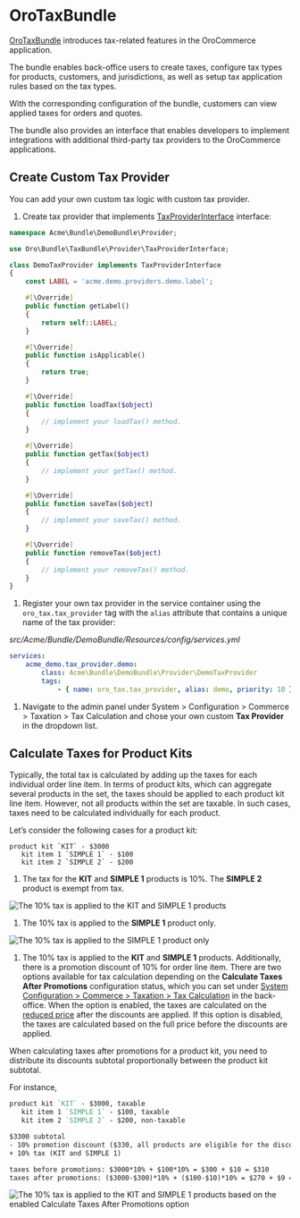 <a id="bundle-docs-commerce-tax-bundle"></a>

# OroTaxBundle

<a href="https://github.com/oroinc/orocommerce/tree/master/src/Oro/Bundle/TaxBundle" target="_blank">OroTaxBundle</a> introduces tax-related features in the OroCommerce application.

The bundle enables back-office users to create taxes, configure tax types for products, customers, and jurisdictions, as well as setup tax application rules based on the tax types.

With the corresponding configuration of the bundle, customers can view applied taxes for orders and quotes.

The bundle also provides an interface that enables developers to implement integrations with additional third-party tax providers to the OroCommerce applications.

## Create Custom Tax Provider

You can add your own custom tax logic with custom tax provider.

1. Create tax provider that implements <a href="https://github.com/oroinc/orocommerce/tree/6.1/src/OroBundle/TaxBundle/Provider/TaxProviderInterface.php" target="_blank">TaxProviderInterface</a> interface:

```php
namespace Acme\Bundle\DemoBundle\Provider;

use Oro\Bundle\TaxBundle\Provider\TaxProviderInterface;

class DemoTaxProvider implements TaxProviderInterface
{
    const LABEL = 'acme.demo.providers.demo.label';

    #[\Override]
    public function getLabel()
    {
        return self::LABEL;
    }

    #[\Override]
    public function isApplicable()
    {
        return true;
    }

    #[\Override]
    public function loadTax($object)
    {
        // implement your loadTax() method.
    }

    #[\Override]
    public function getTax($object)
    {
        // implement your getTax() method.
    }

    #[\Override]
    public function saveTax($object)
    {
        // implement your saveTax() method.
    }

    #[\Override]
    public function removeTax($object)
    {
        // implement your removeTax() method.
    }
}
```

1. Register your own tax provider in the service container using the `oro_tax.tax_provider` tag with the `alias` attribute that contains a unique name of the tax provider:

*src/Acme/Bundle/DemoBundle/Resources/config/services.yml*
```yaml
services:
    acme_demo.tax_provider.demo:
        class: Acme\Bundle\DemoBundle\Provider\DemoTaxProvider
        tags:
            - { name: oro_tax.tax_provider, alias: demo, priority: 10 }
```

1. Navigate to the admin panel under System > Configuration > Commerce > Taxation > Tax Calculation and chose your own custom **Tax Provider** in the dropdown list.

<a id="bundle-docs-commerce-tax-bundle-kits"></a>

## Calculate Taxes for Product Kits

Typically, the total tax is calculated by adding up the taxes for each individual order line item. In terms of product kits, which can aggregate several products in the set, the taxes should be applied to each product kit line item. However, not all products within the set are taxable. In such cases, taxes need to be calculated individually for each product.

Let’s consider the following cases for a product kit:

```none
product kit `KIT` - $3000
   kit item 1 `SIMPLE 1` - $100
   kit item 2 `SIMPLE 2` - $200
```

1. The tax for the **KIT** and **SIMPLE 1** products is 10%. The **SIMPLE 2** product is exempt from tax.

![The 10% tax is applied to the KIT and SIMPLE 1 products](img/backend/tax/tax-kit-case1.png)
1. The 10% tax is applied to the **SIMPLE 1** product only.

![The 10% tax is applied to the SIMPLE 1 product only](img/backend/tax/tax-kit-case2.png)
1. The 10% tax is applied to the **KIT** and **SIMPLE 1** products. Additionally, there is a promotion discount of 10% for order line item. There are two options available for tax calculation depending on the **Calculate Taxes After Promotions** configuration status, which you can set under [System Configuration > Commerce > Taxation > Tax Calculation](../../../user/back-office/system/configuration/commerce/taxation/tax-calculation.md#user-guide-taxes-tax-configuration) in the back-office. When the option is enabled, the taxes are calculated on the [reduced price](../../../user/back-office/marketing/promotions/promotions/index.md#user-guide-marketing-promotions) after the discounts are applied. If this option is disabled, the taxes are calculated based on the full price before the discounts are applied.

When calculating taxes after promotions for a product kit, you need to distribute its discounts subtotal proportionally between the product kit subtotal.

For instance,

```rst
product kit `KIT` - $3000, taxable
   kit item 1 `SIMPLE 1` - $100, taxable
   kit item 2 `SIMPLE 2` - $200, non-taxable

$3300 subtotal
- 10% promotion discount ($330, all products are eligible for the discount)
+ 10% tax (KIT and SIMPLE 1)

taxes before promotions: $3000*10% + $100*10% = $300 + $10 = $310
taxes after promotions: ($3000-$300)*10% + ($100-$10)*10% = $270 + $9 = $279
```

![The 10% tax is applied to the KIT and SIMPLE 1 products based on the enabled Calculate Taxes After Promotions option](img/backend/tax/tax-kit-case3.png)
<!-- Frontend -->
